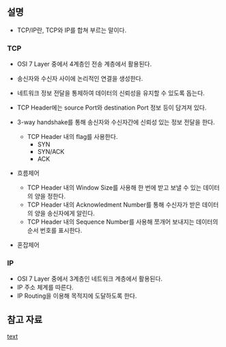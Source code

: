 ## 설명

- TCP/IP란, TCP와 IP를 합쳐 부르는 말이다.

### TCP

- OSI 7 Layer 중에서 4계층인 전송 계층에서 활용된다.
- 송신자와 수신자 사이에 논리적인 연결을 생성한다.
- 네트워크 정보 전달을 통제하여 데이터의 신뢰성을 유지할 수 있도록 돕는다.
- TCP Header에는 source Port와 destination Port 정보 등이 담겨져 있다.
- 3-way handshake를 통해 송신자와 수신자간에 신뢰성 있는 정보 전달을 한다.
  - TCP Header 내의 flag를 사용한다.
    - SYN
    - SYN/ACK
    - ACK
- 흐름제어

  - TCP Header 내의 Window Size를 사용해 한 번에 받고 보낼 수 있는 데이터의 양을 정한다.
  - TCP Header 내의 Acknowledment Number를 통해 수신자가 받은 데이터의 양을 송신자에게 알린다.
  - TCP Header 내의 Sequence Number를 사용해 쪼개어 보내지는 데이터의 순서 번호를 표시한다.

- 혼잡제어

### IP

- OSI 7 Layer 중에서 3계층인 네트워크 계층에서 활용된다.
- IP 주소 체계를 따른다.
- IP Routing을 이용해 목적지에 도달하도록 한다.

## 참고 자료

[text](https://aws-hyoh.tistory.com/57)
